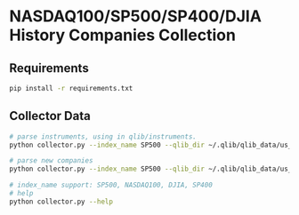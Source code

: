 # NASDAQ100/SP500/SP400/DJIA History Companies Collection

## Requirements

```bash
pip install -r requirements.txt
```

## Collector Data

```bash
# parse instruments, using in qlib/instruments.
python collector.py --index_name SP500 --qlib_dir ~/.qlib/qlib_data/us_1d --method parse_instruments

# parse new companies
python collector.py --index_name SP500 --qlib_dir ~/.qlib/qlib_data/us_1d --method save_new_companies

# index_name support: SP500, NASDAQ100, DJIA, SP400
# help
python collector.py --help
```

